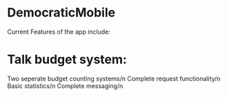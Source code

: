 # DemocraticMobile

Current Features of the app include:

# Talk budget system:
  Two seperate budget counting systems/n
  Complete request functionality/n
  Basic statistics/n
  Complete messaging/n
